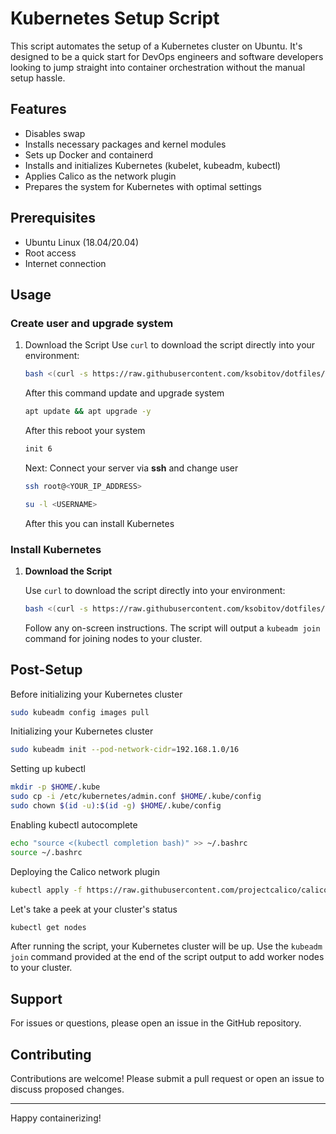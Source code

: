 # Kubernetes Setup Script

This script automates the setup of a Kubernetes cluster on Ubuntu. It's designed to be a quick start for DevOps engineers and software developers looking to jump straight into container orchestration without the manual setup hassle.

## Features

- Disables swap
- Installs necessary packages and kernel modules
- Sets up Docker and containerd
- Installs and initializes Kubernetes (kubelet, kubeadm, kubectl)
- Applies Calico as the network plugin
- Prepares the system for Kubernetes with optimal settings

## Prerequisites

- Ubuntu Linux (18.04/20.04)
- Root access
- Internet connection

## Usage

### Create user and upgrade system
1. Download the Script
    Use `curl` to download the script directly into your environment:

   ```bash
   bash <(curl -s https://raw.githubusercontent.com/ksobitov/dotfiles/main/server/basic_setup.sh)
   ```

   After this command update and upgrade system
   
   ```bash
   apt update && apt upgrade -y
   ```
   
    After this reboot your system
   ```bash
   init 6
   ```

   Next: Connect your server via **ssh** and change user
   
   ```bash
   ssh root@<YOUR_IP_ADDRESS>

   su -l <USERNAME>
   ```

   After this you can install Kubernetes

### Install Kubernetes
1. **Download the Script**

    Use `curl` to download the script directly into your environment:

    ```bash
    bash <(curl -s https://raw.githubusercontent.com/ksobitov/dotfiles/main/server/kubernetes_setup.sh)
    ```

    Follow any on-screen instructions. The script will output a `kubeadm join` command for joining nodes to your cluster.

## Post-Setup
Before initializing your Kubernetes cluster

```bash
sudo kubeadm config images pull
```

Initializing your Kubernetes cluster

```bash
sudo kubeadm init --pod-network-cidr=192.168.1.0/16
```

Setting up kubectl

```bash
mkdir -p $HOME/.kube
sudo cp -i /etc/kubernetes/admin.conf $HOME/.kube/config
sudo chown $(id -u):$(id -g) $HOME/.kube/config
```

Enabling kubectl autocomplete
    
```bash
echo "source <(kubectl completion bash)" >> ~/.bashrc
source ~/.bashrc
```
    
Deploying the Calico network plugin

```bash
kubectl apply -f https://raw.githubusercontent.com/projectcalico/calico/v3.27.2/manifests/calico.yaml
```
Let's take a peek at your cluster's status

```bash
kubectl get nodes
```


After running the script, your Kubernetes cluster will be up. Use the `kubeadm join` command provided at the end of the script output to add worker nodes to your cluster.

## Support

For issues or questions, please open an issue in the GitHub repository.

## Contributing

Contributions are welcome! Please submit a pull request or open an issue to discuss proposed changes.

---

Happy containerizing!
